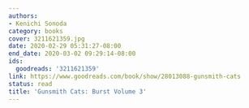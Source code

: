 ```yaml
---
authors:
- Kenichi Sonoda
category: books
cover: 3211621359.jpg
date: 2020-02-29 05:31:27-08:00
end_date: 2020-03-02 09:29:14-08:00
ids:
  goodreads: '3211621359'
link: https://www.goodreads.com/book/show/28013088-gunsmith-cats
status: read
title: 'Gunsmith Cats: Burst Volume 3'
---
```

